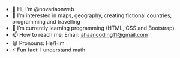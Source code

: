 - 👋 Hi, I’m @novariaonweb
- 👀 I’m interested in maps, geography, creating fictional countries, programming and travelling
- 🌱 I’m currently learning programming (HTML, CSS and Bootstrap)
- 📫 How to reach me: Email: ahaancoding11@gmail.com
- 😄 Pronouns: He/Him
- ⚡ Fun fact: I understand math

<!---
novariaonweb/novariaonweb is a ✨ special ✨ repository because its `README.md` (this file) appears on your GitHub profile.
You can click the Preview link to take a look at your changes.
--->
